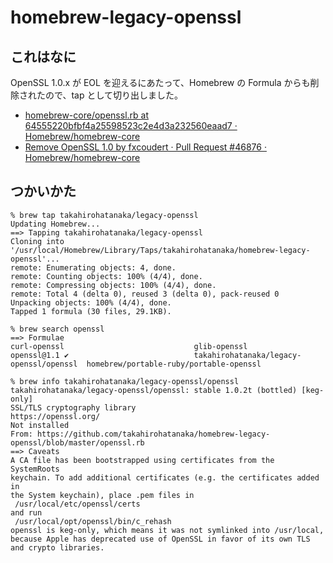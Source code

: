 # homebrew-legacy-openssl
## これはなに
OpenSSL 1.0.x が EOL を迎えるにあたって、Homebrew の Formula からも削除されたので、tap として切り出しました。

- [homebrew-core/openssl.rb at 64555220bfbf4a25598523c2e4d3a232560eaad7 · Homebrew/homebrew-core](https://github.com/Homebrew/homebrew-core/blob/64555220bfbf4a25598523c2e4d3a232560eaad7/Formula/openssl.rb)
- [Remove OpenSSL 1.0 by fxcoudert · Pull Request #46876 · Homebrew/homebrew-core](https://github.com/Homebrew/homebrew-core/pull/46876)

## つかいかた
 ```
 % brew tap takahirohatanaka/legacy-openssl
Updating Homebrew...
==> Tapping takahirohatanaka/legacy-openssl
Cloning into '/usr/local/Homebrew/Library/Taps/takahirohatanaka/homebrew-legacy-openssl'...
remote: Enumerating objects: 4, done.
remote: Counting objects: 100% (4/4), done.
remote: Compressing objects: 100% (4/4), done.
remote: Total 4 (delta 0), reused 3 (delta 0), pack-reused 0
Unpacking objects: 100% (4/4), done.
Tapped 1 formula (30 files, 29.1KB).

% brew search openssl
==> Formulae
curl-openssl                             glib-openssl                             openssl@1.1 ✔                            takahirohatanaka/legacy-openssl/openssl  homebrew/portable-ruby/portable-openssl

% brew info takahirohatanaka/legacy-openssl/openssl
takahirohatanaka/legacy-openssl/openssl: stable 1.0.2t (bottled) [keg-only]
SSL/TLS cryptography library
https://openssl.org/
Not installed
From: https://github.com/takahirohatanaka/homebrew-legacy-openssl/blob/master/openssl.rb
==> Caveats
A CA file has been bootstrapped using certificates from the SystemRoots
keychain. To add additional certificates (e.g. the certificates added in
the System keychain), place .pem files in
  /usr/local/etc/openssl/certs
and run
  /usr/local/opt/openssl/bin/c_rehash
openssl is keg-only, which means it was not symlinked into /usr/local,
because Apple has deprecated use of OpenSSL in favor of its own TLS and crypto libraries.
```
